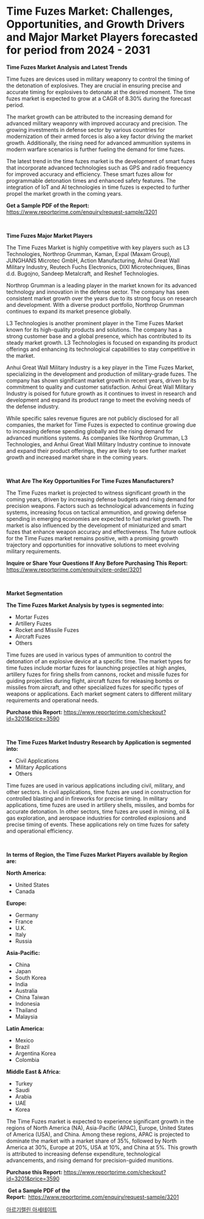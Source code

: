 <p><h1>Time Fuzes Market: Challenges, Opportunities, and Growth Drivers and Major Market Players forecasted for period from 2024 - 2031</h1></p><p><strong>Time Fuzes Market Analysis and Latest Trends</strong></p>
<p><p>Time fuzes are devices used in military weaponry to control the timing of the detonation of explosives. They are crucial in ensuring precise and accurate timing for explosives to detonate at the desired moment. The time fuzes market is expected to grow at a CAGR of 8.30% during the forecast period. </p><p>The market growth can be attributed to the increasing demand for advanced military weaponry with improved accuracy and precision. The growing investments in defense sector by various countries for modernization of their armed forces is also a key factor driving the market growth. Additionally, the rising need for advanced ammunition systems in modern warfare scenarios is further fueling the demand for time fuzes. </p><p>The latest trend in the time fuzes market is the development of smart fuzes that incorporate advanced technologies such as GPS and radio frequency for improved accuracy and efficiency. These smart fuzes allow for programmable detonation times and enhanced safety features. The integration of IoT and AI technologies in time fuzes is expected to further propel the market growth in the coming years.</p></p>
<p><strong>Get a Sample PDF of the Report:&nbsp;</strong> <a href="https://www.reportprime.com/enquiry/request-sample/3201">https://www.reportprime.com/enquiry/request-sample/3201</a></p>
<p>&nbsp;</p>
<p><strong>Time Fuzes Major Market Players</strong></p>
<p><p>The Time Fuzes Market is highly competitive with key players such as L3 Technologies, Northrop Grumman, Kaman, Expal (Maxam Group), JUNGHANS Microtec GmbH, Action Manufacturing, Anhui Great Wall Military Industry, Reutech Fuchs Electronics, DIXI Microtechniques, Binas d.d. Bugojno, Sandeep Metalcraft, and Reshef Technologies. </p><p>Northrop Grumman is a leading player in the market known for its advanced technology and innovation in the defense sector. The company has seen consistent market growth over the years due to its strong focus on research and development. With a diverse product portfolio, Northrop Grumman continues to expand its market presence globally.</p><p>L3 Technologies is another prominent player in the Time Fuzes Market known for its high-quality products and solutions. The company has a strong customer base and a global presence, which has contributed to its steady market growth. L3 Technologies is focused on expanding its product offerings and enhancing its technological capabilities to stay competitive in the market.</p><p>Anhui Great Wall Military Industry is a key player in the Time Fuzes Market, specializing in the development and production of military-grade fuzes. The company has shown significant market growth in recent years, driven by its commitment to quality and customer satisfaction. Anhui Great Wall Military Industry is poised for future growth as it continues to invest in research and development and expand its product range to meet the evolving needs of the defense industry.</p><p>While specific sales revenue figures are not publicly disclosed for all companies, the market for Time Fuzes is expected to continue growing due to increasing defense spending globally and the rising demand for advanced munitions systems. As companies like Northrop Grumman, L3 Technologies, and Anhui Great Wall Military Industry continue to innovate and expand their product offerings, they are likely to see further market growth and increased market share in the coming years.</p></p>
<p>&nbsp;</p>
<p><strong>What Are The Key Opportunities For Time Fuzes Manufacturers?</strong></p>
<p><p>The Time Fuzes market is projected to witness significant growth in the coming years, driven by increasing defense budgets and rising demand for precision weapons. Factors such as technological advancements in fuzing systems, increasing focus on tactical ammunition, and growing defense spending in emerging economies are expected to fuel market growth. The market is also influenced by the development of miniaturized and smart fuzes that enhance weapon accuracy and effectiveness. The future outlook for the Time Fuzes market remains positive, with a promising growth trajectory and opportunities for innovative solutions to meet evolving military requirements.</p></p>
<p><strong>Inquire or Share Your Questions If Any Before Purchasing This Report:</strong> <a href="https://www.reportprime.com/enquiry/pre-order/3201">https://www.reportprime.com/enquiry/pre-order/3201</a></p>
<p>&nbsp;</p>
<p><strong>Market Segmentation</strong></p>
<p><strong>The Time Fuzes Market Analysis by types is segmented into:</strong></p>
<p><ul><li>Mortar Fuzes</li><li>Artillery Fuzes</li><li>Rocket and Missile Fuzes</li><li>Aircraft Fuzes</li><li>Others</li></ul></p>
<p><p>Time fuzes are used in various types of ammunition to control the detonation of an explosive device at a specific time. The market types for time fuzes include mortar fuzes for launching projectiles at high angles, artillery fuzes for firing shells from cannons, rocket and missile fuzes for guiding projectiles during flight, aircraft fuzes for releasing bombs or missiles from aircraft, and other specialized fuzes for specific types of weapons or applications. Each market segment caters to different military requirements and operational needs.</p></p>
<p><strong>Purchase this Report:&nbsp;</strong><a href="https://www.reportprime.com/checkout?id=3201&price=3590">https://www.reportprime.com/checkout?id=3201&price=3590</a></p>
<p>&nbsp;</p>
<p><strong>The Time Fuzes Market Industry Research by Application is segmented into:</strong></p>
<p><ul><li>Civil Applications</li><li>Military Applications</li><li>Others</li></ul></p>
<p><p>Time fuzes are used in various applications including civil, military, and other sectors. In civil applications, time fuzes are used in construction for controlled blasting and in fireworks for precise timing. In military applications, time fuzes are used in artillery shells, missiles, and bombs for accurate detonation. In other sectors, time fuzes are used in mining, oil & gas exploration, and aerospace industries for controlled explosions and precise timing of events. These applications rely on time fuzes for safety and operational efficiency.</p></p>
<p>&nbsp;</p>
<p><strong>In terms of Region, the Time Fuzes Market Players available by Region are:</strong></p>
<p>
    <p> <strong> North America: </strong>
        <ul>
            <li>United States</li>
            <li>Canada</li>
        </ul>
        </p> 
    <p> <strong> Europe: </strong>
        <ul>
            <li>Germany</li>
            <li>France</li>
            <li>U.K.</li>
            <li>Italy</li>
            <li>Russia</li>
        </ul>
        </p> 
    <p> <strong> Asia-Pacific: </strong>
        <ul>
            <li>China</li>
            <li>Japan</li>
            <li>South Korea</li>
            <li>India</li>
            <li>Australia</li>
            <li>China Taiwan</li>
            <li>Indonesia</li>
            <li>Thailand</li>
            <li>Malaysia</li>
        </ul>
        </p> 
    <p> <strong> Latin America: </strong>
        <ul>
            <li>Mexico</li>
            <li>Brazil</li>
            <li>Argentina Korea</li>
            <li>Colombia</li>
        </ul>
        </p> 
    <p> <strong> Middle East & Africa: </strong>
        <ul>
            <li>Turkey</li>
            <li>Saudi</li>
            <li>Arabia</li>
            <li>UAE</li>
            <li>Korea</li>
        </ul>
    </p>
    </p>
<p><p>The Time Fuzes market is expected to experience significant growth in the regions of North America (NA), Asia-Pacific (APAC), Europe, United States of America (USA), and China. Among these regions, APAC is projected to dominate the market with a market share of 35%, followed by North America at 30%, Europe at 20%, USA at 10%, and China at 5%. This growth is attributed to increasing defense expenditure, technological advancements, and rising demand for precision-guided munitions.</p></p>
<p><strong>Purchase this Report: </strong><a href="https://www.reportprime.com/checkout?id=3201&price=3590">https://www.reportprime.com/checkout?id=3201&price=3590</a></p>
<p>&nbsp;<strong>Get a Sample PDF of the Report:&nbsp;&nbsp;</strong><a href="https://www.reportprime.com/enquiry/request-sample/3201">https://www.reportprime.com/enquiry/request-sample/3201</a></p>
<p><strong></strong></p>
<p><p><a href="https://github.com/laholand/Market-Research-Report-List-3/blob/main/416661912226.md">아르기렐린 아세테이트</a></p></p>